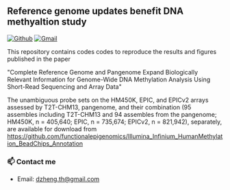 ## Reference genome updates benefit DNA methyaltion study
[![Github](https://img.shields.io/badge/-Github-000?style=flat&logo=Github&logoColor=white)](https://github.com/functionalepigenomics)
[![Gmail](https://img.shields.io/badge/-Gmail-c14438?style=flat&logo=Gmail&logoColor=white)](mailto:dzheng.th@gmail.com)

This repository contains codes codes to reproduce the results and figures published in the paper

"Complete Reference Genome and Pangenome Expand Biologically Relevant Information for Genome-Wide DNA Methylation Analysis Using Short-Read Sequencing and Array Data"

The unambiguous probe sets on the HM450K, EPIC, and EPICv2 arrays assessed by T2T-CHM13, pangenome, and their combination (95 assembles including T2T-CHM13 and 94 assembles from the pangenome; HM450K, n = 405,640; EPIC, n = 735,674; EPICv2, n = 821,942), separately, are available for download from https://github.com/functionalepigenomics/Illumina_Infinium_HumanMethylation_BeadChips_Annotation

### 📫 Contact me
- Email: dzheng.th@gmail.com
